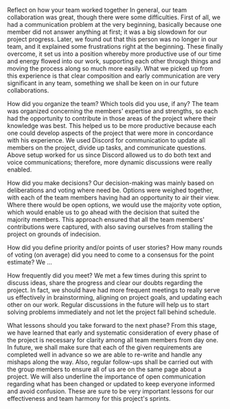 Reflect on how your team worked together
    In general, our team collaboration was great, though there were some difficulties. First of all, we had a communication problem at the very beginning, basically because one member did not answer anything at first; it was a big slowdown for our project progress. Later, we found out that this person was no longer in our team, and it explained some frustrations right at the beginning. These finally overcome, it set us into a position whereby more productive use of our time and energy flowed into our work, supporting each other through things and moving the process along so much more easily. What we picked up from this experience is that clear composition and early communication are very significant in any team, something we shall be keen on in our future collaborations.


How did you organize the team? Which tools did you use, if any?
    The team was organized concerning the members' expertise and strengths, so each had the opportunity to contribute in those areas of the project where their knowledge was best. This helped us to be more productive because each one could develop aspects of the project that were more in concordance with his experience. We used Discord for communication to update all members on the project, divide up tasks, and communicate questions. Above setup worked for us since Discord allowed us to do both text and voice communications; therefore, more dynamic discussions were really enabled.


How did you make decisions?
    Our decision-making was mainly based on deliberations and voting where need be. Options were weighed together, with each of the team members having had an opportunity to air their view. Where there would be open options, we would use the majority vote option, which would enable us to go ahead with the decision that suited the majority members. This approach ensured that all the team members' contributions were captured, with also saving ourselves from stalling the project on grounds of indecision.


How did you define priority and/or points of user stories? How many rounds of voting
(on average) did you need to come to a consensus for the point estimate?
    We ...

How frequently did you meet?
    We met a few times during this sprint to discuss ideas, share the progress and clear our doubts regarding the project. In fact, we should have had more frequent meetings to really serve us effectively in brainstorming, aligning on project goals, and updating each other on our work. Regular discussions in the future will help us to start solving problems immediately and not let the project fall behind schedule.


What lessons should you take forward to the next phase?
    From this stage, we have learned that early and systematic consideration of every phase of the project is necessary for clarity among all team members from day one. In future, we shall make sure that each of the given requirements are completed well in advance so we are able to re-write and handle any mishaps along the way. Also, regular follow-ups shall be carried out with the group members to ensure all of us are on the same page about a project. We will also underline the importance of open communication regarding what has been changed or updated to keep everyone informed and avoid confusion. These are sure to be very important lessons for our effectiveness and team harmony for this project's sprints.

